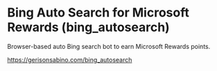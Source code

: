 # Bing Auto Search for Microsoft Rewards (bing_autosearch)

Browser-based auto Bing search bot to earn Microsoft Rewards points.

https://gerisonsabino.com/bing_autosearch
